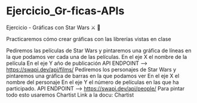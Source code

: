 # Ejercicio_Gr-ficas-APIs
Ejercicio - Gráficas con Star Wars ⚔️ 🔫

Practicaremos cómo crear gráficas con las librerías vistas en clase

Pediremos las películas de Star Wars y pintaremos una gráfica de líneas en la que podamos ver cada una de las películas.
En el eje X el nombre de la película
En el eje Y año de publicación
API ENDPOINT --> https://swapi.dev/api/films/
Pediremos los personajes de Star Wars y pintaremos una gráfica de barras en la que podamos ver
En el eje X el nombre del personaje
En el eje Y el número de películas en las que ha participado.
API ENDPOINT --> https://swapi.dev/api/people/
Para pintar todo esto usaremos Chartist Link a la docu: Chartist